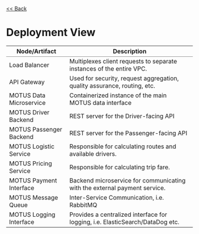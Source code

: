 [<< Back](/README.md)

# Deployment View


<table cellspacing="0" cellpadding="6" rules="groups">
  <thead>
    <tr>
      <th scope="col">Node/Artifact</th>
      <th scope="col">Description</th>
    </tr>
  </thead>

  <tbody>
    <tr>
      <td>Load Balancer</td>
      <td>Multiplexes client requests to separate instances of the entire VPC.</td>
    </tr>
    <tr>
      <td>API Gateway</td>
      <td> Used for security, request aggregation, quality assurance, routing, etc.</td>
    </tr>
    <tr>
      <td>MOTUS Data Microservice</td>
      <td>Containerized instance of the main MOTUS data interface</td>
    </tr>
    <tr>
      <td>MOTUS Driver Backend</td>
      <td>REST server for the Driver-facing API</td>
    </tr>
    <tr>
      <td>MOTUS Passenger Backend</td>
      <td>REST server for the Passenger-facing API</td>
    </tr>
    <tr>
      <td>MOTUS Logistic Service</td>
      <td>Responsible for calculating routes and available drivers.</td>
    </tr>
    <tr>
      <td>MOTUS Pricing Service</td>
      <td>Responsible for calculating trip fare.</td>
    </tr>
    <tr>
      <td>MOTUS Payment Interface</td>
      <td>Backend microservice for communicating with the external payment service.</td>
    </tr>
    <tr>
      <td>MOTUS Message Queue</td>
      <td>Inter-Service Communication, i.e. RabbitMQ</td>
    </tr>
    <tr>
      <td>MOTUS Logging Interface</td>
      <td>Provides a centralized interface for logging, i.e. ElasticSearch/DataDog etc. </td>
    </tr>
  </tbody>
</table>
